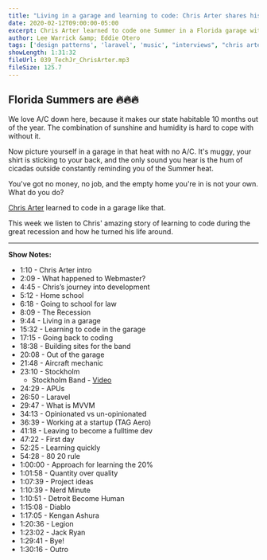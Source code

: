 ```yaml
---
title: "Living in a garage and learning to code: Chris Arter shares his amazing story"
date: 2020-02-12T09:00:00-05:00
excerpt: Chris Arter learned to code one Summer in a Florida garage with no AC, no Wifi, and no money. This week we hear how Chris turned his life around during hard times.
author: Lee Warrick &amp; Eddie Otero
tags: ['design patterns', 'laravel', 'music', "interviews", "chris arter", 'php']
showLength: 1:31:32
fileUrl: 039_TechJr_ChrisArter.mp3
fileSize: 125.7
---
```


## Florida Summers are 🔥🔥🔥

We love A/C down here, because it makes our state habitable 10 months out of the year. The combination of sunshine and humidity is hard to cope with without it.

Now picture yourself in a garage in that heat with no A/C. It's muggy, your shirt is sticking to your back, and the only sound you hear is the hum of cicadas outside constantly reminding you of the Summer heat.

You've got no money, no job, and the empty home you're in is not your own. What do you do?

[Chris Arter](https://twitter.com/ChrisArter) learned to code in a garage like that.

This week we listen to Chris' amazing story of learning to code during the great recession and how he turned his life around.

---

**Show Notes:**

* 1:10 - Chris Arter intro
* 2:09 - What happened to Webmaster?
* 4:45 - Chris’s journey into development
* 5:12 - Home school
* 6:18 - Going to school for law
* 8:09 - The Recession
* 9:44 - Living in a garage
* 15:32 - Learning to code in the garage
* 17:15 - Going back to coding
* 18:38 - Building sites for the band
* 20:08 - Out of the garage
* 21:48 - Aircraft mechanic
* 23:10 - Stockholm
  * Stockholm Band - [Video](https://vimeo.com/18542523)
* 24:29 - APUs
* 26:50 - Laravel
* 29:47 - What is MVVM
* 34:13 - Opinionated vs un-opinionated
* 36:39 - Working at a startup (TAG Aero)
* 41:18 - Leaving to become a fulltime dev
* 47:22 - First day
* 52:25 - Learning quickly
* 54:28 - 80 20 rule
* 1:00:00 - Approach for learning the 20%
* 1:01:58 - Quantity over quality
* 1:07:39 - Project ideas
* 1:10:39 - Nerd Minute
* 1:10:51 - Detroit Become Human
* 1:15:08 - Diablo
* 1:17:05 - Kengan Ashura
* 1:20:36 - Legion
* 1:23:02 - Jack Ryan
* 1:29:41 - Bye!
* 1:30:16 - Outro